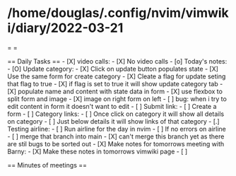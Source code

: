 # /home/douglas/.config/nvim/vimwiki/diary/2022-03-21

=   =

== Daily Tasks ==
    - [X] video calls:
	    - [X] No video calls
	- [o] Today's notes:
		- [O] Update category:
						- [X] Click on update button populates state
						- [X] Use the same form for create category
						- [X] Cleate a flag for update seting that flag to true
						- [X] if flag is set to true it will show update category tab
						- [X] populate name and content with state data in form
						- [X] use flexbox to split form and image
						- [X] image on right form on left
						- [ ] bug: when i try to edit content in form it doesn't want to edit
		- [ ] Submit link:
						- [ ] Create a form
		- [ ] Category links:
						- [ ] Once click on category it will show all details on category
						- [ ] Just below details it will show links of that category
		- [.] Testing airline:
						- [ ] Run airline for the day in nvim
						- [ ] If no errors on airline
						- [ ] merge that branch into main
						- [X] can't merge this branch yet as there are stil bugs to be sorted out
		- [X] Make notes for tomorrows meeting with Barny:
						- [X] Make these notes in tomorrows vimwiki page
	- [ ]

== Minutes of meetings ==

